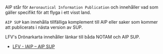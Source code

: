 AIP står för `Aeronautical Information Publication` och innehåller vad som gäller specifikt för att flyga i ett visst land.

`AIP SUP` kan innehålla tillfälliga komplement till AIP eller saker som kommer att publicerats i nästa version av SUP.

LFV's Drönarkarta innehåller länkar till båda NOTAM och AIP SUP.

* [LFV - IAIP – AIP SUP](https://aro.lfv.se/Editorial/View/IAIP?folderId=22)
